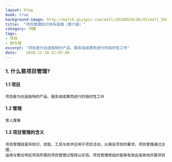 ```yaml
---
layout: blog
book: true
background-image: http://mall6.qiyipic.com/mall/20180529/d6/43/mall_5b0c742614d45572154fd643_1x1.jpg
title:  "项目管理知识体系指南（第六版）"
category: 书籍
tags:
- 项目
- 快与慢
excerpt: "项目是为创造独特的产品、服务或成果而进行的临时性工作"
date:    2018-12-20 22:07:00
---
```


### 1. 什么是项目管理?
#### 1.1 项目
    项目是为创造独特的产品、服务或成果而进行的临时性工作
#### 1.2 管理
    管人理事
#### 1.3 项目管理的含义
    项目管理就是将知识、技能、工具与技术应用于项目活动，以满足项目的要求。项目管理通过合理，
    运用与整合特定项目所需的项目管理过程得以实现。项目管理使组织能够有效且高效地开展项目

